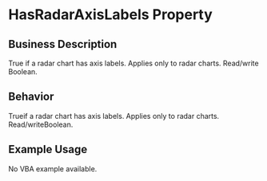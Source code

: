 # HasRadarAxisLabels Property

## Business Description
True if a radar chart has axis labels. Applies only to radar charts. Read/write Boolean.

## Behavior
Trueif a radar chart has axis labels. Applies only to radar charts. Read/writeBoolean.

## Example Usage
No VBA example available.